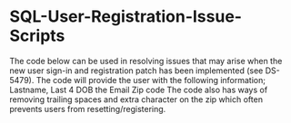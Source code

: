 # SQL-User-Registration-Issue-Scripts
The code below can be used in resolving issues that may arise when the new user sign-in and registration patch has been implemented (see DS-5479). The code will provide the user with the following information;  Lastname, Last 4 DOB the Email Zip code The code also has ways of removing trailing spaces and extra character on the zip which often prevents users from resetting/registering.
